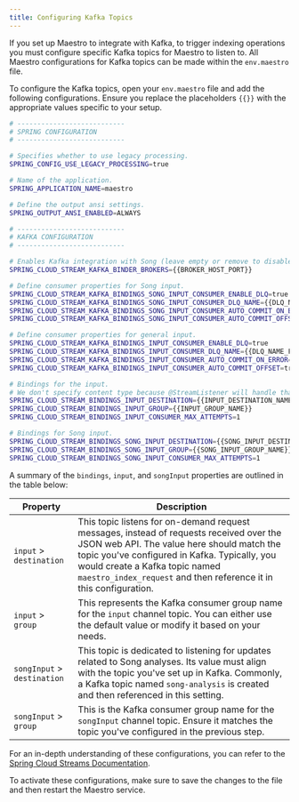 ```yaml
---
title: Configuring Kafka Topics
---
```


If you set up Maestro to integrate with Kafka, to trigger indexing operations you must configure specific Kafka topics for Maestro to listen to. All Maestro configurations for Kafka topics can be made within the `env.maestro` file. 

To configure the Kafka topics, open your `env.maestro` file and add the following configurations. Ensure you replace the placeholders `{{}}` with the appropriate values specific to your setup.

```bash
# ---------------------------
# SPRING CONFIGURATION
# ---------------------------

# Specifies whether to use legacy processing.
SPRING_CONFIG_USE_LEGACY_PROCESSING=true

# Name of the application.
SPRING_APPLICATION_NAME=maestro

# Define the output ansi settings.
SPRING_OUTPUT_ANSI_ENABLED=ALWAYS

# ---------------------------
# KAFKA CONFIGURATION
# ---------------------------

# Enables Kafka integration with Song (leave empty or remove to disable Kafka).
SPRING_CLOUD_STREAM_KAFKA_BINDER_BROKERS={{BROKER_HOST_PORT}}

# Define consumer properties for Song input.
SPRING_CLOUD_STREAM_KAFKA_BINDINGS_SONG_INPUT_CONSUMER_ENABLE_DLQ=true
SPRING_CLOUD_STREAM_KAFKA_BINDINGS_SONG_INPUT_CONSUMER_DLQ_NAME={{DLQ_NAME_FOR_SONG_INPUT}}
SPRING_CLOUD_STREAM_KAFKA_BINDINGS_SONG_INPUT_CONSUMER_AUTO_COMMIT_ON_ERROR=true
SPRING_CLOUD_STREAM_KAFKA_BINDINGS_SONG_INPUT_CONSUMER_AUTO_COMMIT_OFFSET=true

# Define consumer properties for general input.
SPRING_CLOUD_STREAM_KAFKA_BINDINGS_INPUT_CONSUMER_ENABLE_DLQ=true
SPRING_CLOUD_STREAM_KAFKA_BINDINGS_INPUT_CONSUMER_DLQ_NAME={{DLQ_NAME_FOR_GENERAL_INPUT}}
SPRING_CLOUD_STREAM_KAFKA_BINDINGS_INPUT_CONSUMER_AUTO_COMMIT_ON_ERROR=true
SPRING_CLOUD_STREAM_KAFKA_BINDINGS_INPUT_CONSUMER_AUTO_COMMIT_OFFSET=true

# Bindings for the input.
# We don't specify content type because @StreamListener will handle that.
SPRING_CLOUD_STREAM_BINDINGS_INPUT_DESTINATION={{INPUT_DESTINATION_NAME}}
SPRING_CLOUD_STREAM_BINDINGS_INPUT_GROUP={{INPUT_GROUP_NAME}}
SPRING_CLOUD_STREAM_BINDINGS_INPUT_CONSUMER_MAX_ATTEMPTS=1

# Bindings for Song input.
SPRING_CLOUD_STREAM_BINDINGS_SONG_INPUT_DESTINATION={{SONG_INPUT_DESTINATION_NAME}}
SPRING_CLOUD_STREAM_BINDINGS_SONG_INPUT_GROUP={{SONG_INPUT_GROUP_NAME}}
SPRING_CLOUD_STREAM_BINDINGS_SONG_INPUT_CONSUMER_MAX_ATTEMPTS=1
```

A summary of the `bindings`, `input`, and `songInput` properties are outlined in the table below:

| Property | Description |
|--|--|
| `input` > `destination` | This topic listens for on-demand request messages, instead of requests received over the JSON web API. The value here should match the topic you've configured in Kafka. Typically, you would create a Kafka topic named `maestro_index_request` and then reference it in this configuration. |
| `input` > `group` | This represents the Kafka consumer group name for the `input` channel topic. You can either use the default value or modify it based on your needs. |
| `songInput` > `destination` | This topic is dedicated to listening for updates related to Song analyses. Its value must align with the topic you've set up in Kafka. Commonly, a Kafka topic named `song-analysis` is created and then referenced in this setting. |
| `songInput` > `group` | This is the Kafka consumer group name for the `songInput` channel topic. Ensure it matches the topic you've configured in the previous step.|

For an in-depth understanding of these configurations, you can refer to the [Spring Cloud Streams Documentation](https://docs.spring.io/spring-cloud-stream/docs/3.0.10.RELEASE/reference/html/spring-cloud-stream.html#_configuration_options).

To activate these configurations, make sure to save the changes to the file and then restart the Maestro service.

